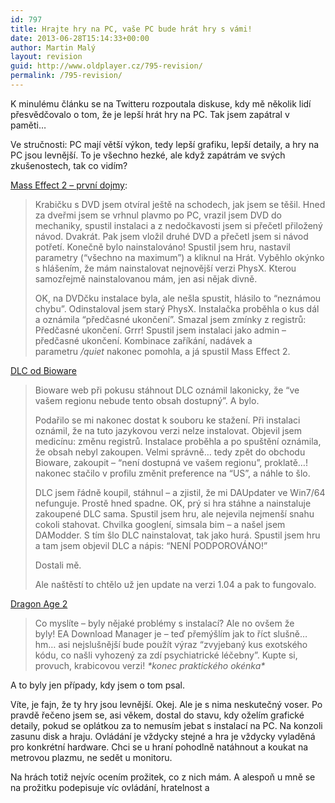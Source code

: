 ```yaml
---
id: 797
title: Hrajte hry na PC, vaše PC bude hrát hry s vámi!
date: 2013-06-28T15:14:33+00:00
author: Martin Malý
layout: revision
guid: http://www.oldplayer.cz/795-revision/
permalink: /795-revision/
---
```

K minulému článku se na Twitteru rozpoutala diskuse, kdy mě několik lidí přesvědčovalo o tom, že je lepší hrát hry na PC. Tak jsem zapátral v paměti&#8230;

<!--more-->

Ve stručnosti: PC mají větší výkon, tedy lepší grafiku, lepší detaily, a hry na PC jsou levnější. To je všechno hezké, ale když zapátrám ve svých zkušenostech, tak co vidím?

[Mass Effect 2 &#8211; první dojmy](http://www.oldplayer.cz/mass-effect-2-prvni-dojmy/):

> Krabičku s DVD jsem otvíral ještě na schodech, jak jsem se těšil. Hned za dveřmi jsem se vrhnul plavmo po PC, vrazil jsem DVD do mechaniky, spustil instalaci a z nedočkavosti jsem si přečetl přiložený návod. Dvakrát. Pak jsem vložil druhé DVD a přečetl jsem si návod potřetí. Konečně bylo nainstalováno! Spustil jsem hru, nastavil parametry (“všechno na maximum”) a kliknul na Hrát. Vyběhlo okýnko s hlášením, že mám nainstalovat nejnovější verzi PhysX. Kterou samozřejmě nainstalovanou mám, jen asi nějak divně.
> 
> OK, na DVDčku instalace byla, ale nešla spustit, hlásilo to “neznámou chybu”. Odinstaloval jsem starý PhysX. Instalačka proběhla o kus dál a oznámila “předčasné ukončení”. Smazal jsem zmínky z registrů: Předčasné ukončení. Grrr! Spustil jsem instalaci jako admin – předčasné ukončení. Kombinace zaříkání, nadávek a parametru _/quiet_ nakonec pomohla, a já spustil Mass Effect 2.

[DLC od Bioware](http://www.oldplayer.cz/dve-oblibene-hrdinky-jsou-zpet-aneb-2x-dlc-od-bioware/)

> Bioware web při pokusu stáhnout DLC oznámil lakonicky, že “ve vašem regionu nebude tento obsah dostupný”. A bylo.
> 
> Podařilo se mi nakonec dostat k souboru ke stažení. Při instalaci oznámil, že na tuto jazykovou verzi nelze instalovat. Objevil jsem medicínu: změnu registrů. Instalace proběhla a po spuštění oznámila, že obsah nebyl zakoupen. Velmi správně… tedy zpět do obchodu Bioware, zakoupit – “není dostupná ve vašem regionu”, proklatě…! nakonec stačilo v profilu změnit preference na “US”, a náhle to šlo.
> 
> DLC jsem řádně koupil, stáhnul – a zjistil, že mi DAUpdater ve Win7/64 nefunguje. Prostě hned spadne. OK, prý si hra stáhne a nainstaluje zakoupené DLC sama. Spustil jsem hru, ale nejevila nejmenší snahu cokoli stahovat. Chvilka googlení, simsala bim – a našel jsem DAModder. S tím šlo DLC nainstalovat, tak jako hurá. Spustil jsem hru a tam jsem objevil DLC a nápis: “NENÍ PODPOROVÁNO!”
> 
> Dostali mě.
> 
> Ale naštěstí to chtělo už jen update na verzi 1.04 a pak to fungovalo.

[Dragon Age 2](http://www.oldplayer.cz/dragon-age-2/ "Dragon Age 2")

> Co myslíte – byly nějaké problémy s instalací? Ale no ovšem že byly! EA Download Manager je – teď přemýšlím jak to říct slušně… hm… asi nejslušnější bude použít výraz “zvyjebaný kus exotského kódu, co našli vyhozený za zdí psychiatrické léčebny”. Kupte si, provuch, krabicovou verzi! _\*konec praktického okénka\*_

A to byly jen případy, kdy jsem o tom psal.

Víte, je fajn, že ty hry jsou levnější. Okej. Ale je s nima neskutečný voser. Po pravdě řečeno jsem se, asi věkem, dostal do stavu, kdy oželím grafické detaily, pokud se oplátkou za to nemusím jebat s instalací na PC. Na konzoli zasunu disk a hraju. Ovládání je vždycky stejné a hra je vždycky vyladěná pro konkrétní hardware. Chci se u hraní pohodlně natáhnout a koukat na metrovou plazmu, ne sedět u monitoru.

Na hrách totiž nejvíc ocením prožitek, co z nich mám. A alespoň u mně se na prožitku podepisuje víc ovládání, hratelnost a

<div id="google_plus_one">
  <g:plusone></g:plusone>
</div>

<div id="fb_send_like">
</div>